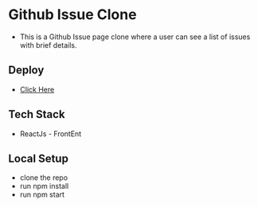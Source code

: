 # Github Issue Clone
* This is a Github Issue page clone where a user can see a list of issues with brief details.

## Deploy
* [Click Here](https://frosty-hamilton-908417.netlify.app/)

## Tech Stack
* ReactJs - FrontEnt

## Local Setup
* clone the repo
* run npm install
* run npm start
